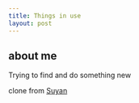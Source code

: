 ```yaml
---
title: Things in use
layout: post
---
```


## about me
Trying to find and do something new

clone from [Suyan](https://github.com/suyan/suyan.github.io)
